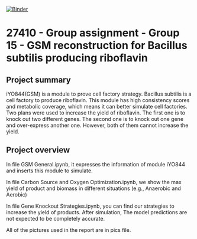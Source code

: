 [![Binder](https://mybinder.org/badge_logo.svg)](https://mybinder.org/v2/gh/27410/[PUT-YOUR-REPOSITORY-HERE]/main)

# 27410 - Group assignment - Group 15 - GSM reconstruction for Bacillus subtilis producing riboflavin

## Project summary 
iYO844(GSM) is a module to prove cell factory strategy. Bacillus subtilis is a cell factory to produce riboflavin. This module has high consistency scores and metabolic coverage, which means it can better simulate cell factories. Two plans were used to increase the yield of riboflavin. The first one is to knock out two different genes. The second one is to knock out one gene and over-express another one. However, both of them cannot increase the yield.

## Project overview
In file GSM General.ipynb, it expresses the information of module iYO844 and inserts this module to simulate.

In file Carbon Source and Oxygen Optimization.ipynb, we show the max yield of product and biomass in different situations (e.g., Anaerobic and Aerobic)

In file Gene Knockout Strategies.ipynb, you can find our strategies to increase the yield of products. After simulation, The model predictions are not expected to be completely accurate. 

All of the pictures used in the report are in pics file.
